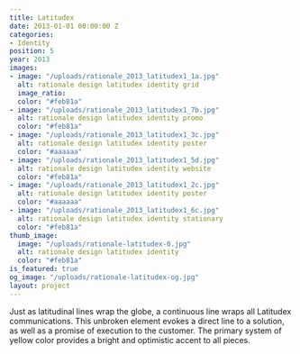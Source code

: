 ```yaml
---
title: Latitudex
date: 2013-01-01 00:00:00 Z
categories:
- Identity
position: 5
year: 2013
images:
- image: "/uploads/rationale_2013_latitudex1_1a.jpg"
  alt: rationale design latitudex identity grid
  image_ratio: 
  color: "#feb81a"
- image: "/uploads/rationale_2013_latitudex1_7b.jpg"
  alt: rationale design latitudex identity promo
  color: "#feb81a"
- image: "/uploads/rationale_2013_latitudex1_3c.jpg"
  alt: rationale design latitudex identity poster
  color: "#aaaaaa"
- image: "/uploads/rationale_2013_latitudex1_5d.jpg"
  alt: rationale design latitudex identity website
  color: "#feb81a"
- image: "/uploads/rationale_2013_latitudex1_2c.jpg"
  alt: rationale design latitudex identity poster
  color: "#aaaaaa"
- image: "/uploads/rationale_2013_latitudex1_6c.jpg"
  alt: rationale design latitudex identity stationary
  color: "#feb81a"
thumb_image:
  image: "/uploads/rationale-latitudex-0.jpg"
  alt: rationale design latitudex identity
  color: "#feb81a"
is_featured: true
og_image: "/uploads/rationale-latitudex-og.jpg"
layout: project
---
```


Just as latitudinal lines wrap the globe, a continuous line wraps all Latitudex communications. This unbroken element evokes a direct line to a solution, as well as a promise of execution to the customer. The primary system of yellow color provides a bright and optimistic accent to all pieces.
